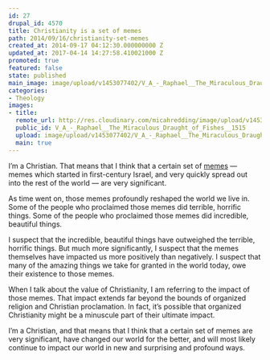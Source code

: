 ```yaml
---
id: 27
drupal_id: 4570
title: Christianity is a set of memes
path: 2014/09/16/christianity-set-memes
created_at: 2014-09-17 04:12:30.000000000 Z
updated_at: 2017-04-14 14:27:58.410021000 Z
promoted: true
featured: false
state: published
main_image: image/upload/v1453077402/V_A_-_Raphael__The_Miraculous_Draught_of_Fishes__1515.jpg
categories:
- Theology
images:
- title: 
  remote_url: http://res.cloudinary.com/micahredding/image/upload/v1453077402/V_A_-_Raphael__The_Miraculous_Draught_of_Fishes__1515.jpg
  public_id: V_A_-_Raphael__The_Miraculous_Draught_of_Fishes__1515
  upload: image/upload/v1453077402/V_A_-_Raphael__The_Miraculous_Draught_of_Fishes__1515.jpg
  main: true
---
```

I’m a Christian. That means that I think that a certain set of [memes](http://en.wikipedia.org/wiki/Meme) — memes which started in first-century Israel, and very quickly spread out into the rest of the world — are very significant.

As time went on, those memes profoundly reshaped the world we live in. Some of the people who proclaimed those memes did terrible, horrific things. Some of the people who proclaimed those memes did incredible, beautiful things.

I suspect that the incredible, beautiful things have outweighed the terrible, horrific things. But much more significantly, I suspect that the memes themselves have impacted us more positively than negatively. I suspect that many of the amazing things we take for granted in the world today, owe their existence to those memes.

When I talk about the value of Christianity, I am referring to the impact of those memes. That impact extends far beyond the bounds of organized religion and Christian proclamation. In fact, it’s possible that organized Christianity might be a minuscule part of their ultimate impact.

I’m a Christian, and that means that I think that a certain set of memes are very significant, have changed our world for the better, and will most likely continue to impact our world in new and surprising and profound ways.
